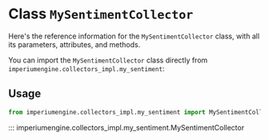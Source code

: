 # Class `MySentimentCollector`

Here's the reference information for the `MySentimentCollector` class, with all its parameters, attributes, and methods.

You can import the `MySentimentCollector` class directly from `imperiumengine.collectors_impl.my_sentiment`:

## Usage

```python
from imperiumengine.collectors_impl.my_sentiment import MySentimentCollector
```

::: imperiumengine.collectors_impl.my_sentiment.MySentimentCollector